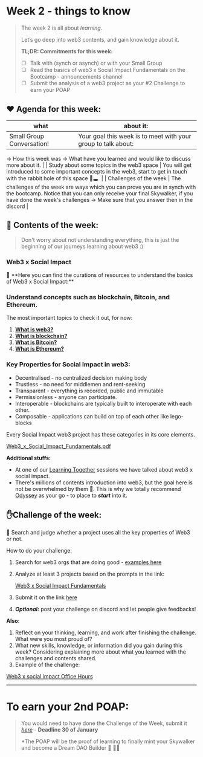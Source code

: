 # Week 2 - things to know

> The week 2 is all about *learning*.
> 
> 
> Let’s go deep into web3 contents, and gain knowledge about it. 
> 
> **TL;DR: Commitments for this week:**
> 
> - [ ]  Talk with (synch or asynch) or with your Small Group
> - [ ]  Read the basics of web3 x Social Impact Fundamentals on the Bootcamp - announcements channel
> - [ ]  Submit the analysis of a web3 project as your #2 Challenge to earn your POAP
> 

## ❤️ Agenda for this week:

| what | about it:  |
| --- | --- |
| Small Group Conversation! | Your goal this week is to meet with your group to talk about:
→ How this week was
→ What have you learned and would like to discuss more about it.
 |
| Study about some topics in the web3 space | You will get introduced to some important concepts in the web3, start to get in touch with the rabbit hole of this space 🐇🕳  |
| Challenges of the week  | The challenges of the week are ways which you can prove you are in synch with the bootcamp. 
Notice that you can only receive your final Skywalker, if you have done the week's challenges
→ Make sure that you answer then in the discord   |

## 🧠 Contents of the week:

> Don't worry about not understanding everything, this is just the beginning of our journeys learning about web3 :)
> 

### Web3 x Social Impact

<aside>
📌 **Here you can find the curations of resources to understand the basics of Web3 x Social Impact:**

### **Understand concepts such as blockchain, Bitcoin, and Ethereum.**

The most important topics to check it out, for now:

1. **[What is web3?](https://www.odysseydao.com/articles/what-is-web3)**
2. **[What is blockchain?](https://www.odysseydao.com/articles/what-is-blockchain)**
3. **[What is Bitcoin?](https://www.odysseydao.com/articles/what-is-bitcoin)**
4. **[What is Ethereum?](https://www.odysseydao.com/articles/what-is-ethereum)**

### **Key Properties for Social Impact in web3:**

- Decentralised - no centralized decision making body
- Trustless - no need for middlemen and rent-seeking
- Transparent - everything is recorded, public and immutable
- Permissionless - anyone can participate.
- Interoperable - blockchains are typically built to interoperate with each other.
- Composable - applications can build on top of each other like lego-blocks

Every Social Impact web3 project has these categories in its core elements. 

[Web3_x_Social_Impact_Fundamentals.pdf](Week%202%20-%20things%20to%20know%20b74a218b3220458285efcf43b0ed2505/Web3_x_Social_Impact_Fundamentals.pdf)

**Additional stuffs:** 

- At one of our [Learning Together](../../Evergreen%20Documents%20976d2984e99f4146b4283457a2303a7c/Evergreen%20Documents%20Database%20db1ccc6322ae474dba4b59d6b687d080/Dream%20DAO%20Events%205eb4b870ef7643a4986aa5b6f0fdb3b8/Dream%20DAO%20Events%200612daaf307c45b988a66d425cab4dda/Dream%20DAO%20Learning%20Together%20#42%20%E2%80%9CWeb3%20x%20Social%20Imp%207a79b882ab794c6bbb57ddd9a88bbc2d.md) sessions we have talked about web3 x social impact.
- There's millions of contents introduction into web3, but the goal here is not be overwhelmed by them 🫠. This is why we totally recommend [Odyssey](https://www.odysseydao.com/) as your go - to place to *****************start***************** into it.
</aside>

## ✋Challenge of the week:

<aside>
📌 Search and judge whether a project uses all the key properties of Web3 or not.

How to do your challenge: 

1. Search for web3 orgs that are doing good - [examples here](https://www.notion.so/Web-3-x-Social-Impact-web3-orgs-doing-good-07c25986cf3a4ca08ebe8f70271737e7?pvs=21)
2. Analyze at least 3 projects based on the prompts in the link:
    
    [Web3 x Social Impact Fundamentals](https://docs.google.com/presentation/d/1DKOozs8pTXjWw7PbkyEOeQ7ZAv42wQgRR0TqjR5rpfs/edit?usp=sharing)
    
3. Submit it on the link [here](Week%202%20-%20things%20to%20know%20b74a218b3220458285efcf43b0ed2505.md)
4. *********Optional:********* post your challenge on discord and let people give feedbacks! 

**Also**:

1. Reflect on your thinking, learning, and work after finishing the challenge. What were you most proud of?
2. What new skills, knowledge, or information did you gain during this week? Considering explaining more about what you learned with the challenges and contents shared.
3. Example of the challenge: 

[Web3 x social impact Office Hours](https://docs.google.com/presentation/d/1yNexyfymmf5d3aoZ4EjuD8ykIXI2-ZOhIRdzV6d5oHY/edit#slide=id.p)

</aside>

---

# To earn your 2nd POAP:

> You would need to have done the Challenge of the Week, submit it *[here](https://forms.gle/5166PDVWPdajxAZT7) -* **Deadline 30 of January**
> 
> 
> *The POAP will be the proof of learning to finally mint your Skywalker and become a Dream DAO Builder 🥳 🧑‍🚀
>